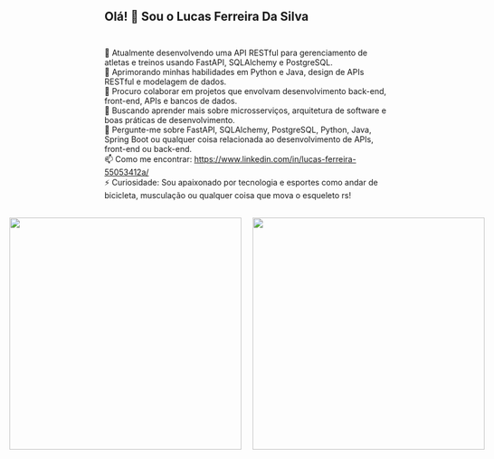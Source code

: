 ## Olá! 👋 Sou o Lucas Ferreira Da Silva</br></br>

🔭 Atualmente desenvolvendo uma API RESTful para gerenciamento de atletas e treinos usando FastAPI, SQLAlchemy e PostgreSQL.</br>
🌱 Aprimorando minhas habilidades em Python e Java, design de APIs RESTful e modelagem de dados.</br>
👯 Procuro colaborar em projetos que envolvam desenvolvimento back-end, front-end, APIs e bancos de dados.</br>
🤔 Buscando aprender mais sobre microsserviços, arquitetura de software e boas práticas de desenvolvimento.</br>
💬 Pergunte-me sobre FastAPI, SQLAlchemy, PostgreSQL, Python, Java, Spring Boot ou qualquer coisa relacionada ao desenvolvimento de APIs, front-end ou back-end.</br>
📫 Como me encontrar: https://www.linkedin.com/in/lucas-ferreira-55053412a/</br>
⚡ Curiosidade: Sou apaixonado por tecnologia e esportes como andar de bicicleta, musculação ou qualquer coisa que mova o esqueleto rs!</br>
</br>

<div align="center" style="display: flex; justify-content: center; gap: 20px;">

<img src="https://github-readme-stats.vercel.app/api?username=Lucasgyn94&show_icons=true&theme=dark" width="410" />
<img src="https://github-readme-stats.vercel.app/api/top-langs/?username=Lucasgyn94" width="410" />

</div>
